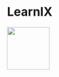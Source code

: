 # LearnIX

<a><img src="https://github.com/rmbogdany/learnIX/blob/master/assets/img/logo.png" width="100px"></a>
